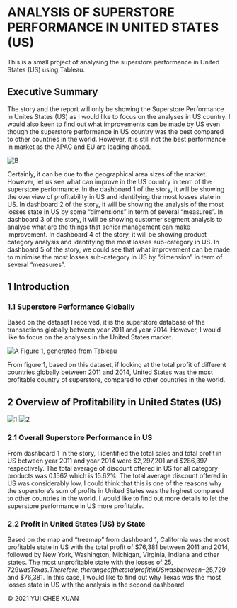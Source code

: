 # ANALYSIS OF SUPERSTORE PERFORMANCE IN UNITED STATES (US)
This is a small project of analysing the superstore performance in United States (US) using Tableau.

## Executive Summary
The story and the report will only be showing the Superstore Performance in Unites States (US) as I
would like to focus on the analyses in US country. I would also keen to find out what improvements
can be made by US even though the superstore performance in US country was the best compared to
other countries in the world. However, it is still not the best performance in market as the APAC and
EU are leading ahead.

![B](https://user-images.githubusercontent.com/58518483/163546396-9b62d0f7-21fe-4e62-8eb2-32b2d9f0ba69.png)

Certainly, it can be due to the geographical area sizes of the market. However, let us see what can
improve in the US country in term of the superstore performance.
In the dashboard 1 of the story, it will be showing the overview of profitability in US and identifying
the most losses state in US. In dashboard 2 of the story, it will be showing the analysis of the most
losses state in US by some “dimensions” in term of several “measures”.
In dashboard 3 of the story, it will be showing customer segment analysis to analyse what are the
things that senior management can make improvement.
In dashboard 4 of the story, it will be showing product category analysis and identifying the most
losses sub-category in US. In dashboard 5 of the story, we could see that what improvement can be
made to minimise the most losses sub-category in US by “dimension” in term of several “measures”.

## 1 Introduction
### 1.1 Superstore Performance Globally
Based on the dataset I received, it is the superstore database of the transactions globally between
year 2011 and year 2014. However, I would like to focus on the analyses in the United States market.

![A](https://user-images.githubusercontent.com/58518483/163546568-456afb51-0b3f-4566-a73a-43a69308171d.png)
Figure 1, generated from Tableau

From figure 1, based on this dataset, if looking at the total profit of different countries globally
between 2011 and 2014, United States was the most profitable country of superstore, compared to
other countries in the world.

## 2 Overview of Profitability in United States (US)
![1](https://user-images.githubusercontent.com/58518483/163546823-2c39e7d9-007c-446c-8d01-8fcec1531842.png)
![2](https://user-images.githubusercontent.com/58518483/163546862-a3d796fc-9f0e-4e05-97b0-1d39b6572f06.png)
### 2.1 Overall Superstore Performance in US
From dashboard 1 in the story, I identified the total sales and total profit in US between year 2011 and
year 2014 were $2,297,201 and $286,397 respectively. The total average of discount offered in US for
all category products was 0.1562 which is 15.62%. The total average discount offered in US was
considerably low, I could think that this is one of the reasons why the superstore’s sum of profits in
United States was the highest compared to other countries in the world. I would like to find out more
details to let the superstore performance in US more profitable.
### 2.2 Profit in United States (US) by State
Based on the map and “treemap” from dashboard 1, California was the most profitable state in US
with the total profit of $76,381 between 2011 and 2014, followed by New York, Washington,
Michigan, Virginia, Indiana and other states. The most unprofitable state with the losses of $25,729
was Texas. Therefore, the range of the total profit in US was between -$25,729 and $76,381. In this
case, I would like to find out why Texas was the most losses state in US with the analysis in the second
dashboard.

© 2021 YUI CHEE XUAN
